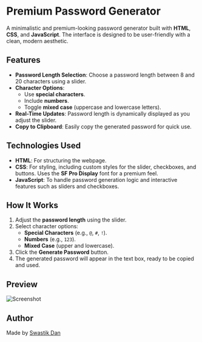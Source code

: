 # Premium Password Generator

A minimalistic and premium-looking password generator built with **HTML**, **CSS**, and **JavaScript**. The interface is designed to be user-friendly with a clean, modern aesthetic.

## Features

- **Password Length Selection**: Choose a password length between 8 and 20 characters using a slider.
- **Character Options**:
  - Use **special characters**.
  - Include **numbers**.
  - Toggle **mixed case** (uppercase and lowercase letters).
- **Real-Time Updates**: Password length is dynamically displayed as you adjust the slider.
- **Copy to Clipboard**: Easily copy the generated password for quick use.

## Technologies Used

- **HTML**: For structuring the webpage.
- **CSS**: For styling, including custom styles for the slider, checkboxes, and buttons. Uses the **SF Pro Display** font for a premium feel.
- **JavaScript**: To handle password generation logic and interactive features such as sliders and checkboxes.

## How It Works

1. Adjust the **password length** using the slider.
2. Select character options:
   - **Special Characters** (e.g., `@`, `#`, `!`).
   - **Numbers** (e.g., `123`).
   - **Mixed Case** (upper and lowercase).
3. Click the **Generate Password** button.
4. The generated password will appear in the text box, ready to be copied and used.

## Preview

![Screenshot](https://imgur.com/FKAqAiE.png)

## Author

Made by [Swastik Dan](https://github.com/swastikd16)
